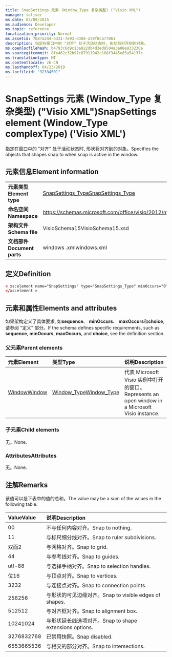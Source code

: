 ```yaml
---
title: SnapSettings 元素 (Window_Type 复杂类型) ("Visio XML")
manager: soliver
ms.date: 03/09/2015
ms.audience: Developer
ms.topic: reference
localization_priority: Normal
ms.assetid: 7b87a244-b331-7e93-d304-239f8ca77061
description: 指定在窗口中的 "对齐" 处于活动状态时, 形状将对齐到的对象。
ms.openlocfilehash: b4793c6d9c13a922db4d3ed9504a3a08e933230a
ms.sourcegitcommit: 8fe462c32b91c87911942c188f3445e85a54137c
ms.translationtype: MT
ms.contentlocale: zh-CN
ms.lasthandoff: 04/23/2019
ms.locfileid: "32334501"
---
```

# <a name="snapsettings-element-windowtype-complextype-visio-xml"></a><span data-ttu-id="31e30-103">SnapSettings 元素 (Window_Type 复杂类型) ("Visio XML")</span><span class="sxs-lookup"><span data-stu-id="31e30-103">SnapSettings element (Window_Type complexType) ('Visio XML')</span></span>

<span data-ttu-id="31e30-104">指定在窗口中的 "对齐" 处于活动状态时, 形状将对齐到的对象。</span><span class="sxs-lookup"><span data-stu-id="31e30-104">Specifies the objects that shapes snap to when snap is active in the window.</span></span>
  
## <a name="element-information"></a><span data-ttu-id="31e30-105">元素信息</span><span class="sxs-lookup"><span data-stu-id="31e30-105">Element information</span></span>

|||
|:-----|:-----|
|<span data-ttu-id="31e30-106">**元素类型**</span><span class="sxs-lookup"><span data-stu-id="31e30-106">**Element type**</span></span> <br/> |[<span data-ttu-id="31e30-107">SnapSettings_Type</span><span class="sxs-lookup"><span data-stu-id="31e30-107">SnapSettings_Type</span></span>](snapsettings_type-complextypevisio-xml.md) <br/> |
|<span data-ttu-id="31e30-108">**命名空间**</span><span class="sxs-lookup"><span data-stu-id="31e30-108">**Namespace**</span></span> <br/> |https://schemas.microsoft.com/office/visio/2012/main  <br/> |
|<span data-ttu-id="31e30-109">**架构文件**</span><span class="sxs-lookup"><span data-stu-id="31e30-109">**Schema file**</span></span> <br/> |<span data-ttu-id="31e30-110">VisioSchema15</span><span class="sxs-lookup"><span data-stu-id="31e30-110">VisioSchema15.xsd</span></span>  <br/> |
|<span data-ttu-id="31e30-111">**文档部件**</span><span class="sxs-lookup"><span data-stu-id="31e30-111">**Document parts**</span></span> <br/> |<span data-ttu-id="31e30-112">windows .xml</span><span class="sxs-lookup"><span data-stu-id="31e30-112">windows.xml</span></span>  <br/> |
   
## <a name="definition"></a><span data-ttu-id="31e30-113">定义</span><span class="sxs-lookup"><span data-stu-id="31e30-113">Definition</span></span>

```XML
< xs:element name="SnapSettings" type="SnapSettings_Type" minOccurs="0" maxOccurs="1" >
</xs:element >
```

## <a name="elements-and-attributes"></a><span data-ttu-id="31e30-114">元素和属性</span><span class="sxs-lookup"><span data-stu-id="31e30-114">Elements and attributes</span></span>

<span data-ttu-id="31e30-115">如果架构定义了具体要求, 如**sequence**、 **minOccurs**、 **maxOccurs**和**choice**, 请参阅 "定义" 部分。</span><span class="sxs-lookup"><span data-stu-id="31e30-115">If the schema defines specific requirements, such as **sequence**, **minOccurs**, **maxOccurs**, and **choice**, see the definition section.</span></span> 
  
### <a name="parent-elements"></a><span data-ttu-id="31e30-116">父元素</span><span class="sxs-lookup"><span data-stu-id="31e30-116">Parent elements</span></span>

|<span data-ttu-id="31e30-117">**元素**</span><span class="sxs-lookup"><span data-stu-id="31e30-117">**Element**</span></span>|<span data-ttu-id="31e30-118">**类型**</span><span class="sxs-lookup"><span data-stu-id="31e30-118">**Type**</span></span>|<span data-ttu-id="31e30-119">**说明**</span><span class="sxs-lookup"><span data-stu-id="31e30-119">**Description**</span></span>|
|:-----|:-----|:-----|
|[<span data-ttu-id="31e30-120">Window</span><span class="sxs-lookup"><span data-stu-id="31e30-120">Window</span></span>](window-element-windows_type-complextypevisio-xml.md) <br/> |[<span data-ttu-id="31e30-121">Window_Type</span><span class="sxs-lookup"><span data-stu-id="31e30-121">Window_Type</span></span>](window_type-complextypevisio-xml.md) <br/> |<span data-ttu-id="31e30-122">代表 Microsoft Visio 实例中打开的窗口。</span><span class="sxs-lookup"><span data-stu-id="31e30-122">Represents an open window in a Microsoft Visio instance.</span></span>  <br/> |
   
### <a name="child-elements"></a><span data-ttu-id="31e30-123">子元素</span><span class="sxs-lookup"><span data-stu-id="31e30-123">Child elements</span></span>

<span data-ttu-id="31e30-124">无。</span><span class="sxs-lookup"><span data-stu-id="31e30-124">None.</span></span>
  
### <a name="attributes"></a><span data-ttu-id="31e30-125">Attributes</span><span class="sxs-lookup"><span data-stu-id="31e30-125">Attributes</span></span>

<span data-ttu-id="31e30-126">无。</span><span class="sxs-lookup"><span data-stu-id="31e30-126">None.</span></span>
  
## <a name="remarks"></a><span data-ttu-id="31e30-127">注解</span><span class="sxs-lookup"><span data-stu-id="31e30-127">Remarks</span></span>

<span data-ttu-id="31e30-128">该值可以是下表中的值的总和。</span><span class="sxs-lookup"><span data-stu-id="31e30-128">The value may be a sum of the values in the following table.</span></span>
  
|<span data-ttu-id="31e30-129">**Value**</span><span class="sxs-lookup"><span data-stu-id="31e30-129">**Value**</span></span>|<span data-ttu-id="31e30-130">**说明**</span><span class="sxs-lookup"><span data-stu-id="31e30-130">**Description**</span></span>|
|:-----|:-----|
|<span data-ttu-id="31e30-131">0</span><span class="sxs-lookup"><span data-stu-id="31e30-131">0</span></span>  <br/> |<span data-ttu-id="31e30-132">不与任何内容对齐。</span><span class="sxs-lookup"><span data-stu-id="31e30-132">Snap to nothing.</span></span>  <br/> |
|<span data-ttu-id="31e30-133">1</span><span class="sxs-lookup"><span data-stu-id="31e30-133">1</span></span>  <br/> |<span data-ttu-id="31e30-134">与标尺细分线对齐。</span><span class="sxs-lookup"><span data-stu-id="31e30-134">Snap to ruler subdivisions.</span></span>  <br/> |
|<span data-ttu-id="31e30-135">双面</span><span class="sxs-lookup"><span data-stu-id="31e30-135">2</span></span>  <br/> |<span data-ttu-id="31e30-136">与网格对齐。</span><span class="sxs-lookup"><span data-stu-id="31e30-136">Snap to grid.</span></span>  <br/> |
|<span data-ttu-id="31e30-137">4</span><span class="sxs-lookup"><span data-stu-id="31e30-137">4</span></span>  <br/> |<span data-ttu-id="31e30-138">与参考线对齐。</span><span class="sxs-lookup"><span data-stu-id="31e30-138">Snap to guides.</span></span>  <br/> |
|<span data-ttu-id="31e30-139">utf-8</span><span class="sxs-lookup"><span data-stu-id="31e30-139">8</span></span>  <br/> |<span data-ttu-id="31e30-140">与选择手柄对齐。</span><span class="sxs-lookup"><span data-stu-id="31e30-140">Snap to selection handles.</span></span>  <br/> |
|<span data-ttu-id="31e30-141">位</span><span class="sxs-lookup"><span data-stu-id="31e30-141">16</span></span>  <br/> |<span data-ttu-id="31e30-142">与顶点对齐。</span><span class="sxs-lookup"><span data-stu-id="31e30-142">Snap to vertices.</span></span>  <br/> |
|<span data-ttu-id="31e30-143">32</span><span class="sxs-lookup"><span data-stu-id="31e30-143">32</span></span>  <br/> |<span data-ttu-id="31e30-144">与连接点对齐。</span><span class="sxs-lookup"><span data-stu-id="31e30-144">Snap to connection points.</span></span>  <br/> |
|<span data-ttu-id="31e30-145">256</span><span class="sxs-lookup"><span data-stu-id="31e30-145">256</span></span>  <br/> |<span data-ttu-id="31e30-146">与形状的可见边缘对齐。</span><span class="sxs-lookup"><span data-stu-id="31e30-146">Snap to visible edges of shapes.</span></span>  <br/> |
|<span data-ttu-id="31e30-147">512</span><span class="sxs-lookup"><span data-stu-id="31e30-147">512</span></span>  <br/> |<span data-ttu-id="31e30-148">与对齐框对齐。</span><span class="sxs-lookup"><span data-stu-id="31e30-148">Snap to alignment box.</span></span>  <br/> |
|<span data-ttu-id="31e30-149">1024</span><span class="sxs-lookup"><span data-stu-id="31e30-149">1024</span></span>  <br/> |<span data-ttu-id="31e30-150">与形状延长线选项对齐。</span><span class="sxs-lookup"><span data-stu-id="31e30-150">Snap to shape extensions options.</span></span>  <br/> |
|<span data-ttu-id="31e30-151">32768</span><span class="sxs-lookup"><span data-stu-id="31e30-151">32768</span></span>  <br/> |<span data-ttu-id="31e30-152">已禁用快照。</span><span class="sxs-lookup"><span data-stu-id="31e30-152">Snap disabled.</span></span>  <br/> |
|<span data-ttu-id="31e30-153">65536</span><span class="sxs-lookup"><span data-stu-id="31e30-153">65536</span></span>  <br/> |<span data-ttu-id="31e30-154">与相交的部分对齐。</span><span class="sxs-lookup"><span data-stu-id="31e30-154">Snap to intersections.</span></span>  <br/> |
   

